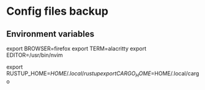 # Config files backup

## Environment variables

export BROWSER=firefox
export TERM=alacritty
export EDITOR=/usr/bin/nvim

export RUSTUP_HOME=$HOME/.local/rustup
export CARGO_HOME=$HOME/.local/cargo

